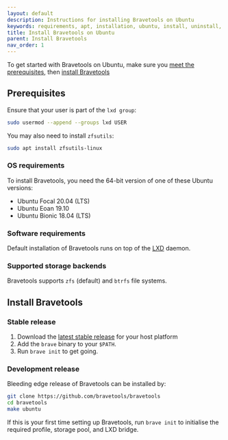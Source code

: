 ```yaml
---
layout: default
description: Instructions for installing Bravetools on Ubuntu
keywords: requirements, apt, installation, ubuntu, install, uninstall, upgrade, update
title: Install Bravetools on Ubuntu
parent: Install Bravetools
nav_order: 1
---
```


To get started with Bravetools on Ubuntu, make sure you [meet the prerequisites](#prerequisites), then [install Bravetools](#install-bravetools)

## Prerequisites

Ensure that your user is part of the `lxd group`:
```bash
sudo usermod --append --groups lxd USER
```

You may also need to install `zfsutils`:
```bash
sudo apt install zfsutils-linux
```

### OS requirements

To install Bravetools, you need the 64-bit version of one of these Ubuntu
versions:

- Ubuntu Focal 20.04 (LTS)
- Ubuntu Eoan 19.10
- Ubuntu Bionic 18.04 (LTS)

### Software requirements

Default installation of Bravetools runs on top of the [LXD](https://documentation.ubuntu.com/lxd/en/latest/) daemon.

### Supported storage backends

Bravetools supports `zfs` (default) and `btrfs` file systems.

## Install Bravetools

### Stable release
1. Download the [latest stable release](https://github.com/bravetools/bravetools/releases) for your host platform
2. Add the `brave` binary to your `$PATH`.
3. Run `brave init` to get going.

### Development release
Bleeding edge release of Bravetools can be installed by:

```bash
git clone https://github.com/bravetools/bravetools
cd bravetools
make ubuntu
```

If this is your first time setting up Bravetools, run `brave init` to initialise the required profile, storage pool, and LXD bridge.